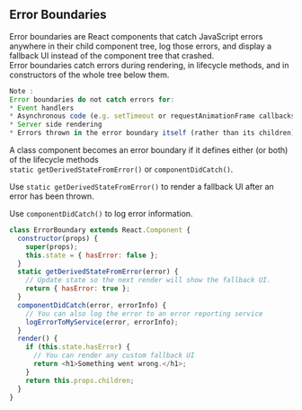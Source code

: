 Error Boundaries
---

Error boundaries are React components that catch JavaScript errors anywhere in their child component tree, log those errors, and display a fallback UI instead of the component tree that crashed.  
 Error boundaries catch errors during rendering, in lifecycle methods, and in constructors of the whole tree below them.

```javascript
Note : 
Error boundaries do not catch errors for:
* Event handlers 
* Asynchronous code (e.g. setTimeout or requestAnimationFrame callbacks)
* Server side rendering
* Errors thrown in the error boundary itself (rather than its children)
```
A class component becomes an error boundary if it defines either (or both) of the lifecycle methods   
    ```static getDerivedStateFromError()``` or ```componentDidCatch()```.  

Use ```static getDerivedStateFromError()``` to render a fallback UI after an error has been thrown.  

Use ```componentDidCatch()``` to log error information.  

```javascript
class ErrorBoundary extends React.Component {
  constructor(props) {
    super(props);
    this.state = { hasError: false };
  }
  static getDerivedStateFromError(error) {
    // Update state so the next render will show the fallback UI.
    return { hasError: true };
  }
  componentDidCatch(error, errorInfo) {
    // You can also log the error to an error reporting service
    logErrorToMyService(error, errorInfo);
  }
  render() {
    if (this.state.hasError) {
      // You can render any custom fallback UI
      return <h1>Something went wrong.</h1>;
    }
    return this.props.children; 
  }
}
```

